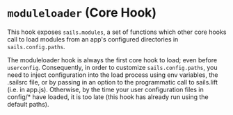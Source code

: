 # `moduleloader` (Core Hook)

This hook exposes `sails.modules`, a set of functions which other core hooks call to load modules from an app's configured directories in `sails.config.paths`.

The moduleloader hook is always the first core hook to load; even before `userconfig`.  Consequently, in order to customize `sails.config.paths`, you need to inject configuration into the load process using env variables, the .sailsrc file, or by passing in an option to the programmatic call to sails.lift (i.e. in app.js). Otherwise, by the time your user configuration files in config/* have loaded, it is too late (this hook has already run using the default paths).
